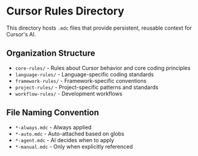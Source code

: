 # Cursor Rules Directory

This directory hosts `.mdc` files that provide persistent, reusable context for Cursor's AI.

## Organization Structure
- `core-rules/` - Rules about Cursor behavior and core coding principles
- `language-rules/` - Language-specific coding standards
- `framework-rules/` - Framework-specific conventions
- `project-rules/` - Project-specific patterns and standards
- `workflow-rules/` - Development workflows

## File Naming Convention
- `*-always.mdc`   - Always applied
- `*-auto.mdc`     - Auto-attached based on globs
- `*-agent.mdc`    - AI decides when to apply
- `*-manual.mdc`   - Only when explicitly referenced 